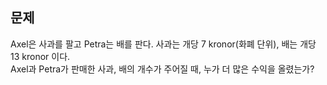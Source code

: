 ## 문제
Axel은 사과를 팔고 Petra는 배를 판다. 사과는 개당 7 kronor(화폐 단위), 배는 개당 13 kronor 이다.  
Axel과 Petra가 판매한 사과, 배의 개수가 주어질 때, 누가 더 많은 수익을 올렸는가?  

